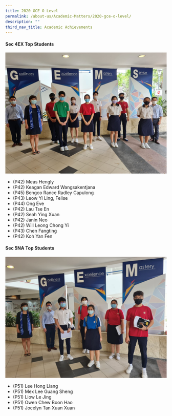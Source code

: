 ```yaml
---
title: 2020 GCE O Level
permalink: /about-us/Academic-Matters/2020-gce-o-level/
description: ""
third_nav_title: Academic Achievements
---
```

#### Sec 4EX Top Students
![](/images/WhatsApp-Image-2021-01-18-0.jpeg)
* (P42) Meas Hengly
* (P42) Keagan Edward Wangsakentjana
* (P45) Bengco Rance Radley Capulong
* (P43) Leow Yi Ling, Felise
* (P44) Ong Eve
* (P42) Lau Tse En
* (P42) Seah Ying Xuan
* (P42) Janin Neo
* (P42) Will Leong Chong Yi
* (P43) Chen Fangting
* (P42) Koh Yan Fen



#### Sec 5NA Top Students
![](/images/WhatsApp-Image-2021-01-18-1.jpeg)
* (P51) Lee Hong Liang
* (P51) Mex Lee Guang Sheng
* (P51) Liow Le Jing
* (P51) Owen Chew Boon Hao
* (P51) Jocelyn Tan Xuan Xuan
